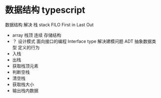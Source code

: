 # 数据结构 typescript

数据结构  解决
栈 stack
FILO First in Last Out
- array  栈顶 连续 存储结构
- ？
设计模式  面向接口的编程 Interface type 解决建模问题
ADT 抽象数据类型
定义的行为
- 入栈
- 出栈
- 获取栈顶元素
- 判断空栈
- 清空栈
- 获取栈大小
- 输出栈内数据